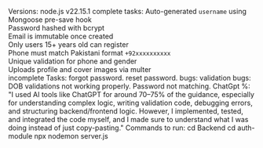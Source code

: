 Versions:
node.js v22.15.1
complete tasks:
 Auto-generated `username` using Mongoose pre-save hook  
 Password hashed with bcrypt  
 Email is immutable once created  
 Only users 15+ years old can register  
 Phone must match Pakistani format `+92xxxxxxxxxx`  
 Unique validation for phone and gender  
 Uploads profile and cover images via multer  
 incomplete Tasks:
 forgot password.
 reset password.
 bugs:
 validation bugs:
 DOB validations not working properly.
 Password not matching.
 ChatGpt %:
 "I used AI tools like ChatGPT for around 70–75% of the guidance, especially for understanding complex logic, writing validation code, debugging errors, and structuring backend/frontend logic. However, I implemented, tested, and integrated the code myself, and I made sure to understand what I was doing instead of just copy-pasting."
Commands to run:
cd Backend
cd auth-module
npx nodemon server.js
